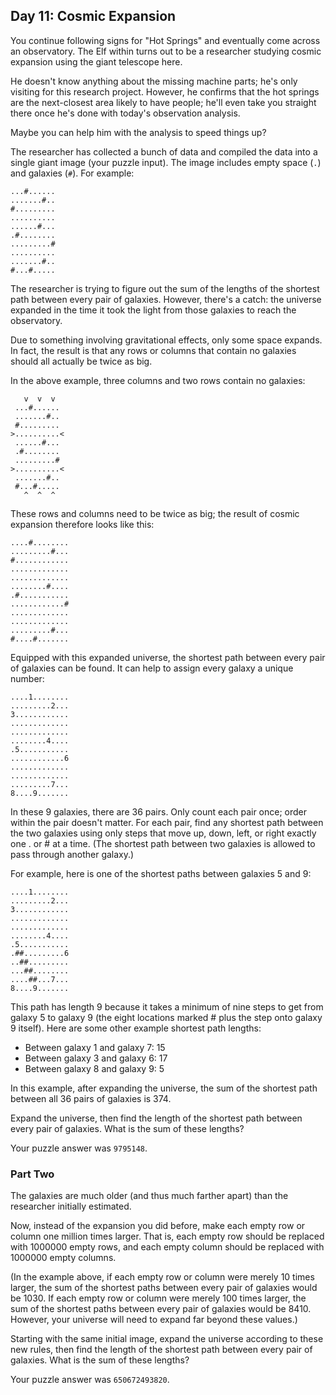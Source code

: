 ## Day 11: Cosmic Expansion

You continue following signs for "Hot Springs" and eventually come across an
observatory. The Elf within turns out to be a researcher studying cosmic
expansion using the giant telescope here.

He doesn't know anything about the missing machine parts; he's only visiting for
this research project. However, he confirms that the hot springs are the
next-closest area likely to have people; he'll even take you straight there once
he's done with today's observation analysis.

Maybe you can help him with the analysis to speed things up?

The researcher has collected a bunch of data and compiled the data into a single
giant image (your puzzle input). The image includes empty space (`.`) and
galaxies (`#`). For example:

```text
...#......
.......#..
#.........
..........
......#...
.#........
.........#
..........
.......#..
#...#.....
```

The researcher is trying to figure out the sum of the lengths of the shortest
path between every pair of galaxies. However, there's a catch: the universe
expanded in the time it took the light from those galaxies to reach the
observatory.

Due to something involving gravitational effects, only some space expands. In
fact, the result is that any rows or columns that contain no galaxies should all
actually be twice as big.

In the above example, three columns and two rows contain no galaxies:

```text
   v  v  v
 ...#......
 .......#..
 #.........
>..........<
 ......#...
 .#........
 .........#
>..........<
 .......#..
 #...#.....
   ^  ^  ^
```

These rows and columns need to be twice as big; the result of cosmic expansion
therefore looks like this:

```text
....#........
.........#...
#............
.............
.............
........#....
.#...........
............#
.............
.............
.........#...
#....#.......
```

Equipped with this expanded universe, the shortest path between every pair of
galaxies can be found. It can help to assign every galaxy a unique number:

```text
....1........
.........2...
3............
.............
.............
........4....
.5...........
............6
.............
.............
.........7...
8....9.......
```

In these 9 galaxies, there are 36 pairs. Only count each pair once; order within
the pair doesn't matter. For each pair, find any shortest path between the two
galaxies using only steps that move up, down, left, or right exactly one . or #
at a time. (The shortest path between two galaxies is allowed to pass through
another galaxy.)

For example, here is one of the shortest paths between galaxies 5 and 9:

```text
....1........
.........2...
3............
.............
.............
........4....
.5...........
.##.........6
..##.........
...##........
....##...7...
8....9.......
```

This path has length 9 because it takes a minimum of nine steps to get from
galaxy 5 to galaxy 9 (the eight locations marked # plus the step onto galaxy 9
itself). Here are some other example shortest path lengths:

* Between galaxy 1 and galaxy 7: 15
* Between galaxy 3 and galaxy 6: 17
* Between galaxy 8 and galaxy 9: 5

In this example, after expanding the universe, the sum of the shortest path
between all 36 pairs of galaxies is 374.

Expand the universe, then find the length of the shortest path between every
pair of galaxies. What is the sum of these lengths?

Your puzzle answer was `9795148`.

### Part Two

The galaxies are much older (and thus much farther apart) than the researcher
initially estimated.

Now, instead of the expansion you did before, make each empty row or column one
million times larger. That is, each empty row should be replaced with 1000000
empty rows, and each empty column should be replaced with 1000000 empty columns.

(In the example above, if each empty row or column were merely 10 times larger,
the sum of the shortest paths between every pair of galaxies would be 1030. If
each empty row or column were merely 100 times larger, the sum of the shortest
paths between every pair of galaxies would be 8410. However, your universe will
need to expand far beyond these values.)

Starting with the same initial image, expand the universe according to these new
rules, then find the length of the shortest path between every pair of galaxies.
What is the sum of these lengths?

Your puzzle answer was `650672493820`.
